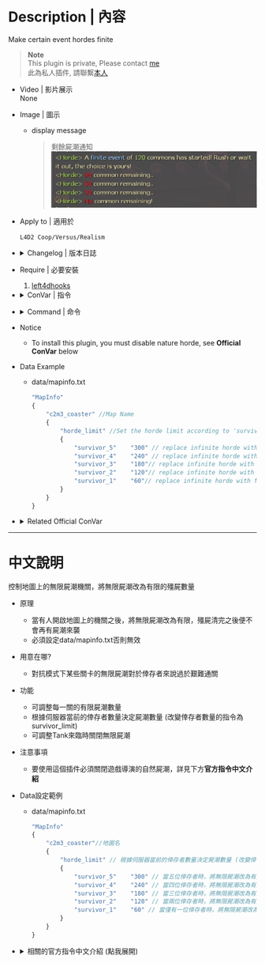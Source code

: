 # Description | 內容
Make certain event hordes finite

> __Note__ <br/>
This plugin is private, Please contact [me](https://github.com/fbef0102/Game-Private_Plugin#私人插件列表-private-plugins-list)<br/>
此為私人插件, 請聯繫[本人](https://github.com/fbef0102/Game-Private_Plugin#私人插件列表-private-plugins-list)

* Video | 影片展示
<br/>None

* Image | 圖示
	* display message
		> 剩餘屍潮通知
		<br/>![l4d2_horde_equaliser_1](image/l4d2_horde_equaliser_1.jpg)

* Apply to | 適用於
	```
	L4D2 Coop/Versus/Realism
	```

* <details><summary>Changelog | 版本日誌</summary>

	* v1.2h (2023-2-18)
	    * Modify cvar
			```c
			// Annnounce horde remaining at checkpoints [1=each 1/4 of total commons, 2=each common] (0=off)
			l4d2_horde_equaliser_checkpoint_announce "1"
			```

	* v1.1h
	    * Set the horde limit according to 'survivor limit'
	
	* v1.0h
	    * Request by Anzu
		* Individual plugin
		* Auto generate cfg

	* v0.0
	    * [From SirPlease/L4D2-Competitive-Rework](https://github.com/SirPlease/L4D2-Competitive-Rework/blob/master/addons/sourcemod/scripting/l4d2_horde_equaliser.sp)
</details>

* Require | 必要安裝
	1. [left4dhooks](https://forums.alliedmods.net/showthread.php?t=321696)

* <details><summary>ConVar | 指令</summary>

	* cfg/sourcemod/l4d2_horde_equaliser.cfg
		```php
		// Annnounce horde remaining at checkpoints [1=each 1/4 of total commons, 2=each common] (0=off)
		l4d2_horde_equaliser_checkpoint_announce "1"

		// Put infinite hordes on a 'hold up' during Tank fights
		l4d2_horde_equaliser_no_tank_horde "0"
		```
</details>

* <details><summary>Command | 命令</summary>

	None
</details>

* Notice
	* To install this plugin, you must disable nature horde, see **Official ConVar** below

* Data Example
	* data/mapinfo.txt
		```php
		"MapInfo"
		{
			"c2m3_coaster" //Map Name
			{
				"horde_limit" //Set the horde limit according to 'survivor limit'
				{
					"survivor_5" 	"300" // replace infinite horde with finite event of 300 commons when survivor limit is 5
					"survivor_4"	"240" // replace infinite horde with finite event of 240 commons when survivor limit is 4
					"survivor_3"	"180"// replace infinite horde with finite event of 180 commons when survivor limit is 3
					"survivor_2"	"120"// replace infinite horde with finite event of 120 commons when survivor limit is 2
					"survivor_1"	"60"// replace infinite horde with finite event of 60 commons when survivor limit is 1
				}
			}
		}
		```

* <details><summary>Related Official ConVar</summary>

	* write down the following cvars in cfg/server.cfg
		```php
		// Nature horde interval (second)
		sm_cvar z_mob_spawn_min_interval_easy            3600
		sm_cvar z_mob_spawn_min_interval_normal          3600
		sm_cvar z_mob_spawn_min_interval_hard            3600
		sm_cvar z_mob_spawn_min_interval_expert          3600

		sm_cvar z_mob_spawn_max_interval_easy            3600
		sm_cvar z_mob_spawn_max_interval_normal          3600
		sm_cvar z_mob_spawn_max_interval_hard            3600
		sm_cvar z_mob_spawn_max_interval_expert          3600
		```
</details>

- - - -
# 中文說明
控制地圖上的無限屍潮機關，將無限屍潮改為有限的殭屍數量

* 原理
	* 當有人開啟地圖上的機關之後，將無限屍潮改為有限，殭屍清完之後便不會再有屍潮來襲
	* 必須設定data/mapinfo.txt否則無效

* 用意在哪?
	* 對抗模式下某些關卡的無限屍潮對於倖存者來說過於艱難通關

* 功能
	* 可調整每一關的有限屍潮數量
	* 根據伺服器當前的倖存者數量決定屍潮數量 (改變倖存者數量的指令為survivor_limit)
	* 可調整Tank來臨時關閉無限屍潮

* 注意事項
	* 要使用這個插件必須關閉遊戲導演的自然屍潮，詳見下方**官方指令中文介紹**

* Data設定範例
	* data/mapinfo.txt
		```php
		"MapInfo"
		{
			"c2m3_coaster"//地圖名
			{
				"horde_limit" // 根據伺服器當前的倖存者數量決定屍潮數量 (改變倖存者數量的指令為survivor_limit)
				{
					"survivor_5" 	"300" // 當五位倖存者時，將無限屍潮改為有限的300隻殭屍數量
					"survivor_4"	"240" // 當四位倖存者時，將無限屍潮改為有限的240隻殭屍數量
					"survivor_3"	"180" // 當三位倖存者時，將無限屍潮改為有限的180隻殭屍數量
					"survivor_2"	"120" // 當兩位倖存者時，將無限屍潮改為有限的120隻殭屍數量
					"survivor_1"	"60" // 當僅有一位倖存者時，將無限屍潮改為有限的60隻殭屍數量
				}
			}
		}
		```

* <details><summary>相關的官方指令中文介紹 (點我展開)</summary>

	* 以下指令寫入文件 cfg/server.cfg，不可自行調整
		```php
		// 自然屍潮間隔 (秒數)，3600秒相當於一小時，必須關閉自然屍潮否則無效
		sm_cvar z_mob_spawn_min_interval_easy            3600 //簡單難度
		sm_cvar z_mob_spawn_min_interval_normal          3600 //一般難度 (對抗模式下為一般難度)
		sm_cvar z_mob_spawn_min_interval_hard            3600 //進階難度
		sm_cvar z_mob_spawn_min_interval_expert          3600 //專家難度
		
		sm_cvar z_mob_spawn_max_interval_easy            3600
		sm_cvar z_mob_spawn_max_interval_normal          3600
		sm_cvar z_mob_spawn_max_interval_hard            3600
		sm_cvar z_mob_spawn_max_interval_expert          3600
		```
</details>
